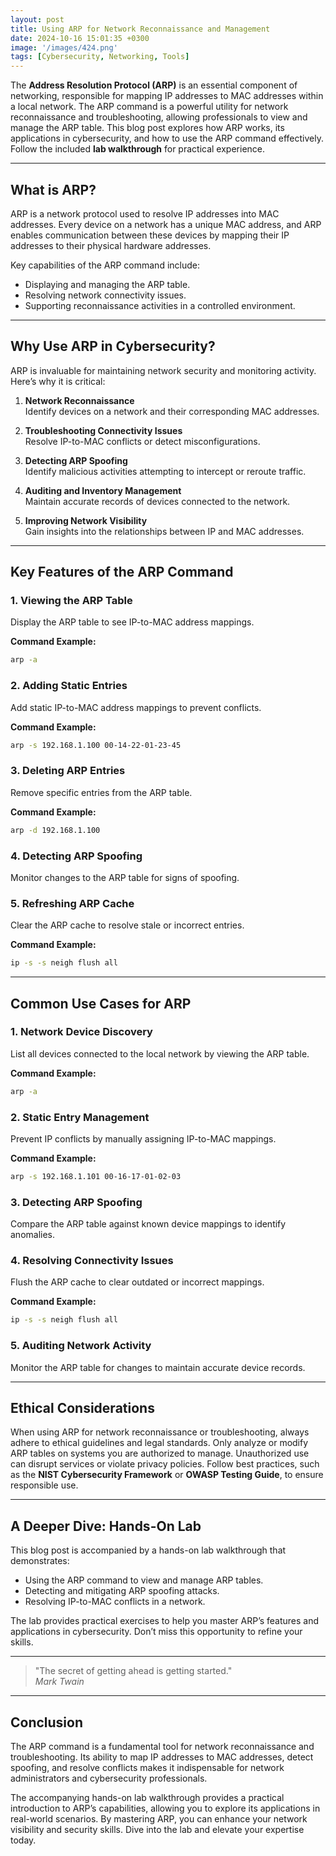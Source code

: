 ```yaml
---
layout: post
title: Using ARP for Network Reconnaissance and Management
date: 2024-10-16 15:01:35 +0300
image: '/images/424.png'
tags: [Cybersecurity, Networking, Tools]
---
```


The **Address Resolution Protocol (ARP)** is an essential component of networking, responsible for mapping IP addresses to MAC addresses within a local network. The ARP command is a powerful utility for network reconnaissance and troubleshooting, allowing professionals to view and manage the ARP table. This blog post explores how ARP works, its applications in cybersecurity, and how to use the ARP command effectively. Follow the included **lab walkthrough** for practical experience.

---

## What is ARP?

ARP is a network protocol used to resolve IP addresses into MAC addresses. Every device on a network has a unique MAC address, and ARP enables communication between these devices by mapping their IP addresses to their physical hardware addresses.

Key capabilities of the ARP command include:
- Displaying and managing the ARP table.  
- Resolving network connectivity issues.  
- Supporting reconnaissance activities in a controlled environment.  

---

## Why Use ARP in Cybersecurity?

ARP is invaluable for maintaining network security and monitoring activity. Here’s why it is critical:

1. **Network Reconnaissance**  
   Identify devices on a network and their corresponding MAC addresses.

2. **Troubleshooting Connectivity Issues**  
   Resolve IP-to-MAC conflicts or detect misconfigurations.

3. **Detecting ARP Spoofing**  
   Identify malicious activities attempting to intercept or reroute traffic.

4. **Auditing and Inventory Management**  
   Maintain accurate records of devices connected to the network.

5. **Improving Network Visibility**  
   Gain insights into the relationships between IP and MAC addresses.

---

## Key Features of the ARP Command

### 1. **Viewing the ARP Table**
Display the ARP table to see IP-to-MAC address mappings.

**Command Example:**
```bash
arp -a
```

### 2. **Adding Static Entries**
Add static IP-to-MAC address mappings to prevent conflicts.

**Command Example:**
```bash
arp -s 192.168.1.100 00-14-22-01-23-45
```

### 3. **Deleting ARP Entries**
Remove specific entries from the ARP table.

**Command Example:**
```bash
arp -d 192.168.1.100
```

### 4. **Detecting ARP Spoofing**
Monitor changes to the ARP table for signs of spoofing.

### 5. **Refreshing ARP Cache**
Clear the ARP cache to resolve stale or incorrect entries.

**Command Example:**
```bash
ip -s -s neigh flush all
```

---

## Common Use Cases for ARP

### 1. **Network Device Discovery**
List all devices connected to the local network by viewing the ARP table.

**Command Example:**
```bash
arp -a
```

### 2. **Static Entry Management**
Prevent IP conflicts by manually assigning IP-to-MAC mappings.

**Command Example:**
```bash
arp -s 192.168.1.101 00-16-17-01-02-03
```

### 3. **Detecting ARP Spoofing**
Compare the ARP table against known device mappings to identify anomalies.

### 4. **Resolving Connectivity Issues**
Flush the ARP cache to clear outdated or incorrect mappings.

**Command Example:**
```bash
ip -s -s neigh flush all
```

### 5. **Auditing Network Activity**
Monitor the ARP table for changes to maintain accurate device records.

---

## Ethical Considerations

When using ARP for network reconnaissance or troubleshooting, always adhere to ethical guidelines and legal standards. Only analyze or modify ARP tables on systems you are authorized to manage. Unauthorized use can disrupt services or violate privacy policies. Follow best practices, such as the **NIST Cybersecurity Framework** or **OWASP Testing Guide**, to ensure responsible use.

---

## A Deeper Dive: Hands-On Lab

This blog post is accompanied by a hands-on lab walkthrough that demonstrates:
- Using the ARP command to view and manage ARP tables.
- Detecting and mitigating ARP spoofing attacks.
- Resolving IP-to-MAC conflicts in a network.

The lab provides practical exercises to help you master ARP’s features and applications in cybersecurity. Don’t miss this opportunity to refine your skills.

---

> "The secret of getting ahead is getting started."  
> <cite>Mark Twain</cite>

---

## Conclusion

The ARP command is a fundamental tool for network reconnaissance and troubleshooting. Its ability to map IP addresses to MAC addresses, detect spoofing, and resolve conflicts makes it indispensable for network administrators and cybersecurity professionals.

The accompanying hands-on lab walkthrough provides a practical introduction to ARP’s capabilities, allowing you to explore its applications in real-world scenarios. By mastering ARP, you can enhance your network visibility and security skills. Dive into the lab and elevate your expertise today.

